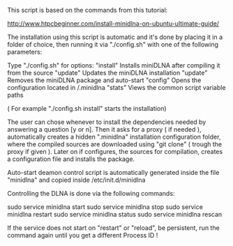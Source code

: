 This script is based on the commands from this tutorial:

http://www.htpcbeginner.com/install-minidlna-on-ubuntu-ultimate-guide/

The installation using this script is automatic and it's
done by placing it in a folder of choice, then running it
via "./config.sh" with one of the following parameters:

Type "./config.sh" for options:
  "install" Installs miniDLNA after compiling it from the source
  "update"  Updates the miniDLNA installation
  "update"  Removes the miniDLNA package and auto-start 
  "config"  Opens the configuration located in /.minidlna
  "stats"   Views the common script variable paths
  
( For example "./config.sh install" starts the installation)
  
The user can chose whenever to install the dependencies needed by
answering a question [y or n]. Then it asks for a proxy ( if needed ),
automatically creates a hidden ".minidlna" installation configuration folder,
where the compiled sources are downloaded using "git clone" ( trough the proxy if given ).
Later on if configures, the sources for compilation,
creates a configuration file and installs the package.

Auto-start deamon control script is automatically generated inside the file
"minidlna" and copied inside /etc/init.d/minidlna
  
Controlling the DLNA is done via the following commands:

sudo service minidlna start
sudo service minidlna stop
sudo service minidlna restart
sudo service minidlna status
sudo service minidlna rescan

If the service does not start on "restart" or "reload", be persistent,
run the command again until you get a different Process ID !



